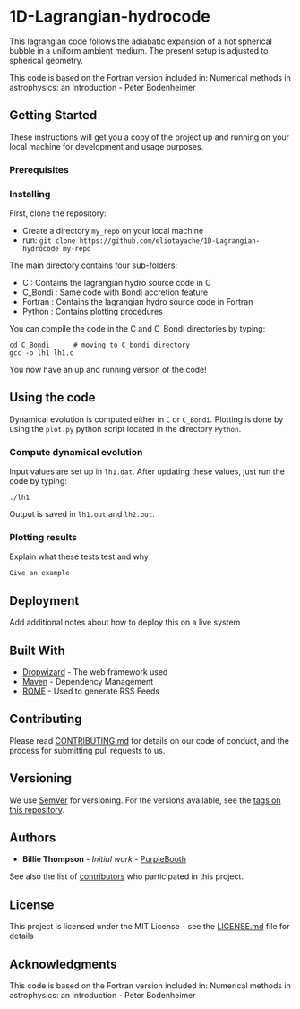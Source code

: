 # 1D-Lagrangian-hydrocode

This lagrangian code follows the adiabatic expansion of a hot spherical bubble in a uniform ambient
medium. The present setup is adjusted to spherical geometry.

This code is based on the Fortran version included in:
			Numerical methods in astrophysics: an Introduction - Peter Bodenheimer


## Getting Started

These instructions will get you a copy of the project up and running on your local machine for development and usage purposes.

### Prerequisites

<!-- What things you need to install the software and how to install them

```
Give examples
```-->


### Installing

First, clone the repository:

- Create a directory ```my_repo``` on your local machine 
- run: ```git clone https://github.com/eliotayache/1D-Lagrangian-hydrocode my-repo```

The main directory contains four sub-folders:

- C : Contains the lagrangian hydro source code in C
- C_Bondi : Same code with Bondi accretion feature
- Fortran : Contains the lagrangian hydro source code in Fortran
- Python : Contains plotting procedures

You can compile the code in the C and C_Bondi directories by typing:
```
cd C_Bondi 		# moving to C_bondi directory
gcc -o lh1 lh1.c
```

You now have an up and running version of the code!

## Using the code

Dynamical evolution is computed either in ```C``` or ```C_Bondi```. Plotting is done by using the
```plot.py``` python script located in the directory ```Python```.

### Compute dynamical evolution

Input values are set up in ```lh1.dat```. After updating these values, just run the code by typing:
```
./lh1
```

Output is saved in ```lh1.out``` and ```lh2.out```.

### Plotting results

Explain what these tests test and why

```
Give an example
```

## Deployment

Add additional notes about how to deploy this on a live system

## Built With

* [Dropwizard](http://www.dropwizard.io/1.0.2/docs/) - The web framework used
* [Maven](https://maven.apache.org/) - Dependency Management
* [ROME](https://rometools.github.io/rome/) - Used to generate RSS Feeds

## Contributing

Please read [CONTRIBUTING.md](https://gist.github.com/PurpleBooth/b24679402957c63ec426) for details on our code of conduct, and the process for submitting pull requests to us.

## Versioning

We use [SemVer](http://semver.org/) for versioning. For the versions available, see the [tags on this repository](https://github.com/your/project/tags). 

## Authors

* **Billie Thompson** - *Initial work* - [PurpleBooth](https://github.com/PurpleBooth)

See also the list of [contributors](https://github.com/your/project/contributors) who participated in this project.

## License

This project is licensed under the MIT License - see the [LICENSE.md](LICENSE.md) file for details

## Acknowledgments

This code is based on the Fortran version included in:
				Numerical methods in astrophysics: an Introduction - Peter Bodenheimer


